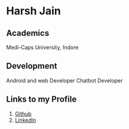 # Harsh Jain

## Academics

Medi-Caps University, Indore

## Development

Android and web Developer
Chatbot Developer

## Links to my Profile

1. [Github](https://github.com/hjain5164)
2. [LinkedIn](https://www.linkedin.com/in/hjain5164)
